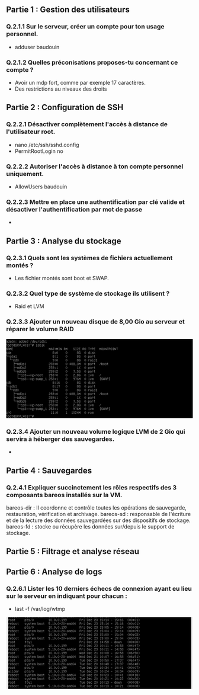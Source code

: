 ## Partie 1 : Gestion des utilisateurs
### Q.2.1.1 Sur le serveur, créer un compte pour ton usage personnel.
- adduser baudouin

### Q.2.1.2 Quelles préconisations proposes-tu concernant ce compte ?
- Avoir un mdp fort, comme par exemple 17 caractères.
- Des restrictions au niveaux des droits

## Partie 2 : Configuration de SSH
### Q.2.2.1 Désactiver complètement l'accès à distance de l'utilisateur root.
- nano /etc/ssh/sshd.config
- PermitRootLogin no

### Q.2.2.2 Autoriser l'accès à distance à ton compte personnel uniquement.
- AllowUsers baudouin

### Q.2.2.3 Mettre en place une authentification par clé valide et désactiver l'authentification par mot de passe
-

## Partie 3 : Analyse du stockage
### Q.2.3.1 Quels sont les systèmes de fichiers actuellement montés ?
- Les fichier montés sont boot et SWAP.

### Q.2.3.2 Quel type de système de stockage ils utilisent ?
- Raid et LVM


### Q.2.3.3 Ajouter un nouveau disque de 8,00 Gio au serveur et réparer le volume RAID
![image8](/Image8.png)

### Q.2.3.4 Ajouter un nouveau volume logique LVM de 2 Gio qui servira à héberger des sauvegardes.
- 

## Partie 4 : Sauvegardes
### Q.2.4.1 Expliquer succinctement les rôles respectifs des 3 composants bareos installés sur la VM.
bareos-dir : Il coordonne et contrôle toutes les opérations de sauvegarde, restauration, vérification et archivage.
bareos-sd : responsable de l'écriture et de la lecture des données sauvegardées sur des dispositifs de stockage.
bareos-fd : stocke ou récupère les données sur/depuis le support de stockage.

## Partie 5 : Filtrage et analyse réseau

## Partie 6 : Analyse de logs
### Q.2.6.1 Lister les 10 derniers échecs de connexion ayant eu lieu sur le serveur en indiquant pour chacun :
- last -f /var/log/wtmp

![image9](/Image9.png)
